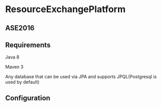 # ResourceExchangePlatform

## ASE2016

## Requirements
Java 8

Maven 3

Any database that can be used via JPA and supports JPQL(Postgresql is used by default)

## Configuration
